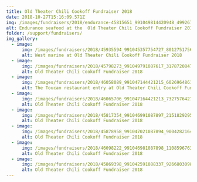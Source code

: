 ```yaml
---
title: Old Theater Chili Cookoff Fundraiser 2018
date: 2018-10-27T15:16:09.571Z
img: /images/fundraisers/2018/endurance-45815651_991049814420948_4992671848333312_n.jpg
alt: Endurance seafood at the  Old Theater Chili Cookoff Fundraiser 2018
folder: /support/fundraisers/
img_gallery:
  - image:
      img: /images/fundraisers/2018/45935594_991045357754727_8012751756909871104_n.jpg
      alt: West marine at Old Theater Chili Cookoff Fundraiser 2018
  - image:
      img: /images/fundraisers/2018/45798273_991049791087617_3178720847846178816_n.jpg
      alt: Old Theater Chili Cookoff Fundraiser 2018
  - image:
      img: /images/fundraisers/2018/46058089_991047144421215_6026964861576019968_n.jpg
      alt: The Toucan restaurant entry at Old Theater Chili Cookoff Fundraiser 2018
  - image:
      img: /images/fundraisers/2018/46065706_991047164421213_7327576427337875456_n.jpg
      alt: Old Theater Chili Cookoff Fundraiser 2018
  - image:
      img: /images/fundraisers/2018/45817354_991046991087897_2151829295910092800_n.jpg
      alt: Old Theater Chili Cookoff Fundraiser 2018
  - image:
      img: /images/fundraisers/2018/45878958_991047021087894_9004282164493156352_n.jpg
      alt: Old Theater Chili Cookoff Fundraiser 2018
  - image:
      img: /images/fundraisers/2018/46098222_991046981087898_1108596763507294208_n.jpg
      alt: Old Theater Chili Cookoff Fundraiser 2018
  - image:
      img: /images/fundraisers/2018/45869398_991042591088337_926680309833924608_n.jpg
      alt: Old Theater Chili Cookoff Fundraiser 2018
---
```

